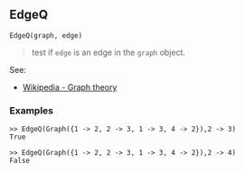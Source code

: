 ## EdgeQ

``` 
EdgeQ(graph, edge)
```

> test if `edge` is an edge in the `graph` object.


See:
* [Wikipedia - Graph theory](https://en.wikipedia.org/wiki/Graph_theory)
 

### Examples

```
>> EdgeQ(Graph({1 -> 2, 2 -> 3, 1 -> 3, 4 -> 2}),2 -> 3) 
True

>> EdgeQ(Graph({1 -> 2, 2 -> 3, 1 -> 3, 4 -> 2}),2 -> 4) 
False
```
